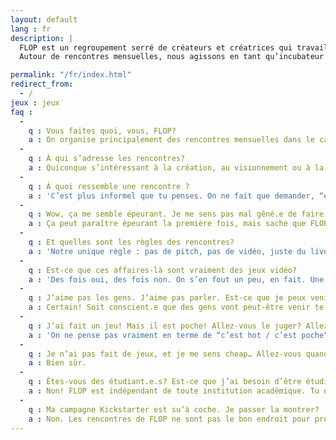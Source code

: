 ```yaml
---
layout: default
lang : fr
description: |
  FLOP est un regroupement serré de créateurs et créatrices qui travaillent ensemble pour produire des expériences ludiques alternatives qui s’éloignent des jeux vidéo traditionnels.<br/><br/>
  Autour de rencontres mensuelles, nous agissons en tant qu’incubateur et atelier ouvert qui accueille autant de vétérans de l’industrie que de néophytes curieux.

permalink: "/fr/index.html"
redirect_from:
  - /
jeux : jeux
faq :
  -
    q : Vous faites quoi, vous, FLOP?
    a : On organise principalement des rencontres mensuelles dans le cadre desquelles tout le monde est le ou la bienvenu.e à présenter des prototypes ou simplement venir regarder ce que les autres ont fait. FLOP organise aussi beaucoup d’autres activités liées aux jeux vidéo alternatifs, comme des ateliers ou des expositions.
  -
    q : À qui s’adresse les rencontres?
    a : Quiconque s’intéressant à la création, au visionnement ou à la découverte de jeux vidéo non-conventionnels. Pas besoin d’être dev, ni même gamer. Pas besoin d’amener quoi que ce soit non plus!
  -
    q : À quoi ressemble une rencontre ?
    a : 'C’est plus informel que tu penses. On ne fait que demander, “est-ce que quelqu’un a un jeu à présenter?”, certaines personnes lèvent la main et on commence. On joue d’abord au jeu présenté sur un projecteur, et quand c’est terminé on en discute en groupe, que ce soit pour donner du feedback, ou pour avoir une discussion plus ouverte sur le processus ou le design.'
  -
    q : Wow, ça me semble épeurant. Je me sens pas mal gêné.e de faire ça devant des inconnus.
    a : Ça peut paraître épeurant la première fois, mais sache que FLOP est reconnu pour être un endroit accueillant où tout est permis, que ce soit des jeux terminés ou incomplets, bizarres ou clichés, sophistiqués ou brisés. Si t’es débutant.e, c’est certain qu’on sera particulièrement intéressés à t’aider à t’améliorer.
  -
    q : Et quelles sont les règles des rencontres?
    a : 'Notre unique règle : pas de pitch, pas de vidéo, juste du live. On doit aussi préciser qu’on a aucune tolérance pour le racisme, le sexisme, l’homophobie, la transphobie, le capacitisme ainsi que tout autre discours haineux d’une quelconque nature.'
  -
    q : Est-ce que ces affaires-là sont vraiment des jeux vidéo?
    a : 'Des fois oui, des fois non. On s’en fout un peu, en fait. Une question plus constructive serait “pourquoi est-ce qu’on pourrait dire que ça, c’est un jeu vidéo? Et qu’est-ce que je considère être un jeu vidéo?”.'
  -
    q : J’aime pas les gens. J’aime pas parler. Est-ce que je peux venir et ne pas participe
    a : Certain! Soit conscient.e que des gens vont peut-être venir te parler. Tant que tu es courtois.e et agréable, on devrait bien s’entendre.
  -
    q : J’ai fait un jeu! Mais il est poche! Allez-vous le juger? Allez-vous me juger?
    a : 'On ne pense pas vraiment en terme de “c’est hot / c’est poche”. En fait on est pas mal certain.e.s que ton jeu n’est pas poche et qu’il y a au moins quelque chose qu’on va y trouver d’intéressant.'
  -
    q : Je n’ai pas fait de jeux, et je me sens cheap… Allez-vous quand même m’accepter?
    a : Bien sûr.
  -
    q : Êtes-vous des étudiant.e.s? Est-ce que j’ai besoin d’être étudiant.e aussi?
    a : Non! FLOP est indépendant de toute institution académique. Tu n’as pas besoin d’être étudiant.e, professionnel.le, ni même joueur.euse. En autant que tu es ouvert.e par rapport à ce que nous présentons, tu es le.la bienvenu.e.
  -
    q : Ma campagne Kickstarter est su’à coche. Je passer la montrer?
    a : Non. Les rencontres de FLOP ne sont pas le bon endroit pour promouvoir ton jeu. Ce qui nous intéresse, c’est le design et le processus créatif. Tu peux venir nous montrer ton jeu développé dans un but commercial sans problème, en nous parlant d’un aspect spécifique de son design, ou en nous partageant ton expérience et ce que tu as appris.
---
```

